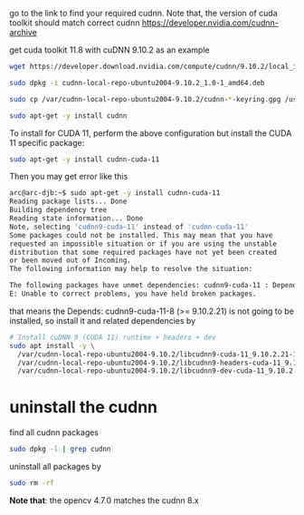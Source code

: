 go to the link to find your required cudnn. Note that, the version of cuda toolkit should match correct cudnn 
https://developer.nvidia.com/cudnn-archive

get cuda toolkit 11.8 with cuDNN 9.10.2 as an example
```bash
wget https://developer.download.nvidia.com/compute/cudnn/9.10.2/local_installers/cudnn-local-repo-ubuntu2004-9.10.2_1.0-1_amd64.deb

sudo dpkg -i cudnn-local-repo-ubuntu2004-9.10.2_1.0-1_amd64.deb

sudo cp /var/cudnn-local-repo-ubuntu2004-9.10.2/cudnn-*-keyring.gpg /usr/share/keyrings/sudo apt-get update

sudo apt-get -y install cudnn
```

To install for CUDA 11, perform the above configuration but install the CUDA 11 specific package:

```bash
sudo apt-get -y install cudnn-cuda-11
```

Then you may get error like this
```bash
arc@arc-djb:~$ sudo apt-get -y install cudnn-cuda-11
Reading package lists... Done
Building dependency tree       
Reading state information... Done
Note, selecting 'cudnn9-cuda-11' instead of 'cudnn-cuda-11'
Some packages could not be installed. This may mean that you have
requested an impossible situation or if you are using the unstable
distribution that some required packages have not yet been created
or been moved out of Incoming.
The following information may help to resolve the situation:

The following packages have unmet dependencies: cudnn9-cuda-11 : Depends: cudnn9-cuda-11-8 (>= 9.10.2.21) but it is not going to be installed
E: Unable to correct problems, you have held broken packages.
```

that means the Depends: cudnn9-cuda-11-8 (>= 9.10.2.21) is not going to be installed, so install it and related dependencies by
```bash
# Install cuDNN 9 (CUDA 11) runtime + headers + dev
sudo apt install -y \
  /var/cudnn-local-repo-ubuntu2004-9.10.2/libcudnn9-cuda-11_9.10.2.21-1_amd64.deb \
  /var/cudnn-local-repo-ubuntu2004-9.10.2/libcudnn9-headers-cuda-11_9.10.2.21-1_amd64.deb \
  /var/cudnn-local-repo-ubuntu2004-9.10.2/libcudnn9-dev-cuda-11_9.10.2.21-1_amd64.deb
```

# uninstall the cudnn
find all cudnn packages
```bash
sudo dpkg -l | grep cudnn
```
uninstall all packages by
```bash
sudo rm -rf 
```

**Note that**: the opencv 4.7.0 matches the cudnn 8.x 


